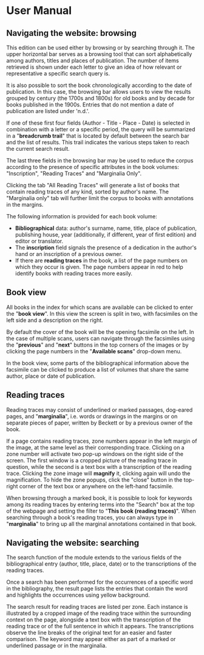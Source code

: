 # User Manual

## Navigating the website: browsing

This edition can be used either by browsing or by searching through it. The upper horizontal bar serves as a browsing tool that can sort alphabetically among authors, titles and places of publication. The number of items retrieved is shown under each letter to give an idea of how relevant or representative a specific search query is.

It is also possible to sort the book chronologically according to the date of publication. In this case, the browsing bar allows users to view the results grouped by century (the 1700s and 1800s) for old books and by decade for books published in the 1900s. Entries that do not mention a date of publication are listed under 'n.d.'.

If one of these first four fields (Author - Title - Place - Date) is selected in combination with a letter or a specific period, the query will be summarized in a "**breadcrumb trail**" that is located by default between the search bar and the list of results. This trail indicates the various steps taken to reach the current search result.

The last three fields in the browsing bar may be used to reduce the corpus according to the presence of specific attributes in the book volumes: "Inscription", "Reading Traces" and "Marginalia Only".

Clicking the tab "All Reading Traces" will generate a list of books that contain reading traces of any kind, sorted by author's name. The "Marginalia only" tab will further limit the corpus to books with annotations in the margins.


The following information is provided for each book volume:

- **Bibliographical** data: author's surname, name, title, place of publication, publishing house, year (additionally, if different, year of first edition) and editor or translator.
- The **inscription** field signals the presence of a dedication in the author's hand or an inscription of a previous owner.
- If there are **reading traces** in the book, a list of the page numbers on which they occur is given. The page numbers appear in red to help identify books with reading traces more easily.

## Book view

All books in the index for which scans are available can be clicked to enter the "**book view**". In this view the screen is split in two, with facsimiles on the left side and a description on the right.

By default the cover of the book will be the opening facsimile on the left. In the case of multiple scans, users can navigate through the facsimiles using the "**previous**" and "**next**" buttons in the top corners of the images or by clicking the page numbers in the "**Available scans**" drop-down menu.

In the book view, some parts of the bibliographical information above the facsimile can be clicked to produce a list of volumes that share the same author, place or date of publication.

## Reading traces

Reading traces may consist of underlined or marked passages, dog-eared pages, and "**marginalia**", i.e. words or drawings in the margins or on separate pieces of paper, written by Beckett or by a previous owner of the book.

If a page contains reading traces, zone numbers appear in the left margin of the image, at the same level as their corresponding trace.
Clicking on a zone number will activate two pop-up windows on the right side of the screen. The first window is a cropped picture of the reading trace in question, while the second is a text box with a transcription of the reading trace. Clicking the zone image will **magnify** it, clicking again will undo the magnification. To hide the zone popups, click the "close" button in the top-right corner of the text box or anywhere on the left-hand facsimile.

When browsing through a marked book, it is possible to look for keywords among its reading traces by entering terms into the "Search" box at the top of the webpage and setting the filter to "**This book (reading traces)**". When searching through a book's reading traces, you can always type in "**marginalia**" to bring up all the marginal annotations contained in that book.

## Navigating the website: searching

The search function of the module extends to the various fields of the bibliographical entry (author, title, place, date) or to the transcriptions of the reading traces.

Once a search has been performed for the occurrences of a specific word in the bibliography, the result page lists the entries that contain the word and highlights the occurrences using yellow background.

The search result for reading traces are listed per zone. Each instance is illustrated by a cropped image of the reading trace within the surrounding context on the page, alongside a text box with the transcription of the reading trace or of the full sentence in which it appears. The transcriptions observe the line breaks of the original text for an easier and faster comparison. The keyword may appear either as part of a marked or underlined passage or in the marginalia.
